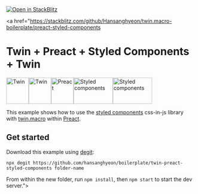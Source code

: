 <a href="https://stackblitz.com/github/Hansanghyeon/twin.macro-boilerplate/preact-styled-components">
  <img
    alt="Open in StackBlitz"
    src="https://developer.stackblitz.com/img/open_in_stackblitz_small.svg"
  />
</a>


<a href="https://stackblitz.com/github/Hansanghyeon/twin.macro-boilerplate/preact-styled-components

# Twin + Preact + Styled Components + Twin

<p><a href="https://github.com/ben-rogerson/twin.macro#gh-light-mode-only" target="_blank"><img src="../.github/twin-light.svg" alt="Twin" width="60" height="70"></a><a href="https://github.com/ben-rogerson/twin.macro#gh-dark-mode-only" target="_blank"><img src="../.github/twin-dark.svg" alt="Twin" width="60" height="70"></a><a href="https://preactjs.com/" target="_blank"><img src="../.github/preact.svg" alt="Preact" width="60" height="70"></a><a href="https://styled-components.com#gh-light-mode-only" target="_blank"><img src="../.github/styled-components-light.svg" alt="Styled components" width="105" height="70"></a><a href="https://styled-components.com#gh-dark-mode-only" target="_blank"><img src="../.github/styled-components-dark.svg" alt="Styled components" width="105" height="70"></a>
</p>

This example shows how to use the [styled components](https://styled-components.com) css-in-js library with [twin.macro](https://github.com/ben-rogerson/twin.macro) within [Preact](https://preactjs.com/).

## Get started

Download this example using [degit](https://github.com/Rich-Harris/degit):

```shell
npx degit https://github.com/hansanghyeon/boilerplate/twin-preact-styled-components folder-name
```

From within the new folder, run `npm install`, then `npm start` to start the dev server.">
